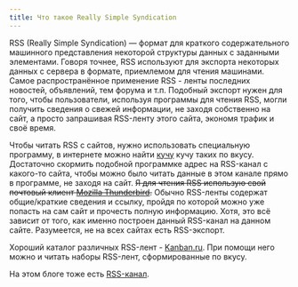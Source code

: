 ```yaml
---
title: Что такое Really Simple Syndication
---
```


RSS (Really Simple Syndication) — формат для краткого содержательного
машинного представления некоторой структуры данных с заданными
элементами. Говоря точнее, RSS используют для экспорта некоторых данных
с сервера в формате, приемлемом для чтения машинами. Самое
распространённое применение RSS - ленты последних новостей, объявлений,
тем форума и т.п. Подобный экспорт нужен для того, чтобы пользователи,
используя программы для чтения RSS, могли получить сведения о свежей
информации, не заходя собственно на сайт, а просто запрашивая RSS-ленту
этого сайта, экономя трафик и своё время.

Чтобы читать RSS с сайтов, нужно использовать специальную программу, в
интернете можно найти [кучу][] кучу таких по вкусу. Достаточно скормить
подобной программке адрес на RSS-канал с какого-то сайта, чтобы можно
было читать данные в этом канале прямо в программе, не заходя на сайт.
~~Я для чтения RSS использую свой почтовый клиент [Mozilla
Thunderbird][].~~ Обычно RSS-ленты содержат общие/краткие сведения и
ссылку, пройдя по которой можно уже попасть на сам сайт и прочесть
полную информацию. Хотя, это всё зависит от того, как именно построен
данный RSS-канал на данном сайте. Разумеется, не на всех сайтах есть
RSS-экспорт.

Хороший каталог различных RSS-лент - [Kanban.ru][]. При помощи него
можно и читать наборы RSS-лент, сформированные по вкусу.

На этом блоге тоже есть [RSS-канал][].

  [кучу]: http://www.google.ru/search?hl=ru&amp;q=%D0%9F%D1%80%D0%BE%D0%B3%D1%80%D0%B0%D0%BC%D0%BC%D1%8B+%D0%B4%D0%BB%D1%8F+%D1%87%D1%82%D0%B5%D0%BD%D0%B8%D1%8F+RSS&amp;btnG=%D0%9F%D0%BE%D0%B8%D1%81%D0%BA&amp;lr=
  [Mozilla Thunderbird]: http://www.mozilla.ru/products/thunderbird/
  [Kanban.ru]: http://www.kanban.ru/
  [RSS-канал]: http://dzhus.org/feeds/blog/30
